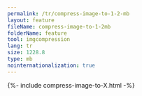 ```yaml
---
permalink: /tr/compress-image-to-1-2-mb
layout: feature
fileName: compress-image-to-1-2mb
folderName: feature
tool: imgcompression
lang: tr
size: 1228.8
type: mb
nointernationalization: true
---
```

{%- include compress-image-to-X.html -%}
      